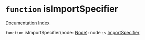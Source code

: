 # `function` isImportSpecifier

[Documentation Index](../README.md)

`function` isImportSpecifier(node: [Node](../private.interface.Node/README.md)): node `is` [ImportSpecifier](../private.interface.ImportSpecifier/README.md)